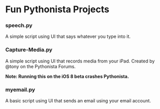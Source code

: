 Fun Pythonista Projects
====================

### speech.py

A simple script using UI that says whatever you type into it.

### Capture-Media.py

A simple script using UI that records media from your iPad.
Created by @tony on the Pythonista Forums.

**Note: Running this on the iOS 8 beta crashes Pythonista.**

### myemail.py

A basic script using UI that sends an email using your email account.
